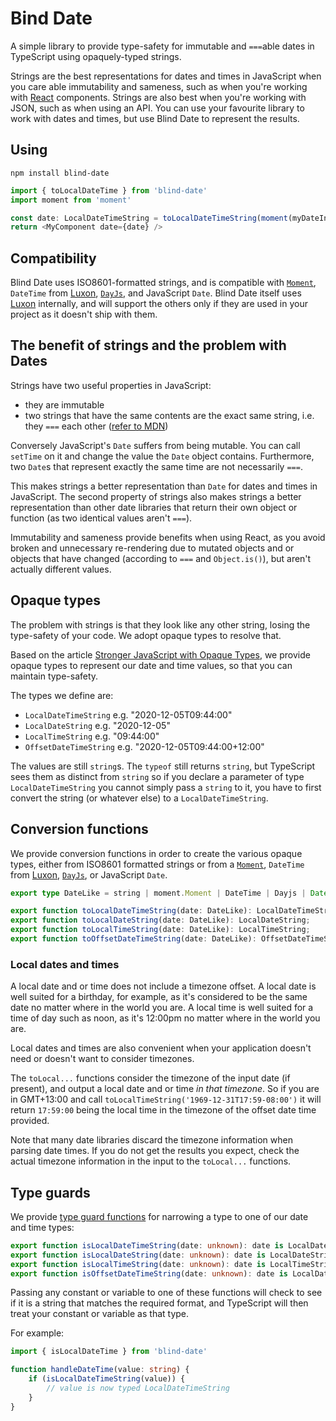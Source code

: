 # Bind Date

A simple library to provide type-safety for immutable and `===`able dates in TypeScript using opaquely-typed strings.

Strings are the best representations for dates and times in JavaScript when you care able immutability and sameness, such as when you're working with [React](https://reactjs.org) components. Strings are also best when you're working with JSON, such as when using an API. You can use your favourite library to work with dates and times, but use Blind Date to represent the results.

## Using

```shell
npm install blind-date
```

```typescript
import { toLocalDateTime } from 'blind-date'
import moment from 'moment'

const date: LocalDateTimeString = toLocalDateTimeString(moment(myDateInput, ['DD/MM/YY', 'DD/MM/YYYY'))
return <MyComponent date={date} />
```

## Compatibility

Blind Date uses ISO8601-formatted strings, and is compatible with [`Moment`](https://momentjs.com), `DateTime` from [Luxon](https://moment.github.io/luxon/), [`DayJs`](https://day.js.org), and JavaScript `Date`. Blind Date itself uses [Luxon](https://moment.github.io/luxon/) internally, and will support the others only if they are used in your project as it doesn't ship with them.

## The benefit of strings and the problem with Dates

Strings have two useful properties in JavaScript:

* they are immutable
* two strings that have the same contents are the exact same string, i.e. they `===` each other ([refer to MDN](https://developer.mozilla.org/en-US/docs/Web/JavaScript/Reference/Global_Objects/Object/is))

Conversely JavaScript's `Date` suffers from being mutable. You can call `setTime` on it and change the value the `Date` object contains. Furthermore, two `Date`s that represent exactly the same time are not necessarily `===`.

This makes strings a better representation than `Date` for dates and times in JavaScript. The second property of strings also makes strings a better representation than other date libraries that return their own object or function (as two identical values aren't `===`).

Immutability and sameness provide benefits when using React, as you avoid broken and unnecessary re-rendering due to mutated objects and or objects that have changed (according to `===` and `Object.is()`), but aren't actually different values.

## Opaque types

The problem with strings is that they look like any other string, losing the type-safety of your code. We adopt opaque types to resolve that.

Based on the article [Stronger JavaScript with Opaque Types](https://codemix.com/opaque-types-in-javascript/), we provide opaque types to represent our date and time values, so that you can maintain type-safety.

The types we define are:

* `LocalDateTimeString` e.g. "2020-12-05T09:44:00"
* `LocalDateString` e.g. "2020-12-05"
* `LocalTimeString` e.g. "09:44:00"
* `OffsetDateTimeString` e.g. "2020-12-05T09:44:00+12:00"

The values are still `string`s. The `typeof` still returns `string`, but TypeScript sees them as distinct from `string` so if you declare a parameter of type `LocalDateTimeString` you cannot simply pass a `string` to it, you have to first convert the string (or whatever else) to a `LocalDateTimeString`.

## Conversion functions

We provide conversion functions in order to create the various opaque types, either from ISO8601 formatted strings or from a [`Moment`](https://momentjs.com), `DateTime` from [Luxon](https://moment.github.io/luxon/), [`DayJs`](https://day.js.org), or JavaScript `Date`.

```typescript
export type DateLike = string | moment.Moment | DateTime | Dayjs | Date;

export function toLocalDateTimeString(date: DateLike): LocalDateTimeString;
export function toLocalDateString(date: DateLike): LocalDateString;
export function toLocalTimeString(date: DateLike): LocalTimeString;
export function toOffsetDateTimeString(date: DateLike): OffsetDateTimeString;
```

### Local dates and times

A local date and or time does not include a timezone offset. A local date is well suited for a birthday, for example, as it's considered to be the same date no matter where in the world you are. A local time is well suited for a time of day such as noon, as it's 12:00pm no matter where in the world you are.

Local dates and times are also convenient when your application doesn't need or doesn't want to consider timezones.

The `toLocal...` functions consider the timezone of the input date (if present), and output a local date and or time _in that timezone_. So if you are in GMT+13:00 and call `toLocalTimeString('1969-12-31T17:59-08:00')` it will return `17:59:00` being the local time in the timezone of the offset date time provided.

Note that many date libraries discard the timezone information when parsing date times. If you do not get the results you expect, check the actual timezone information in the input to the `toLocal...` functions.

## Type guards

We provide [type guard functions](https://www.typescriptlang.org/docs/handbook/advanced-types.html#type-guards-and-differentiating-types) for narrowing a type to one of our date and time types:

```typescript
export function isLocalDateTimeString(date: unknown): date is LocalDateTimeString;
export function isLocalDateString(date: unknown): date is LocalDateString;
export function isLocalTimeString(date: unknown): date is LocalTimeString;
export function isOffsetDateTimeString(date: unknown): date is LocalDateString;
```

Passing any constant or variable to one of these functions will check to see if it is a string that matches the required format, and TypeScript will then treat your constant or variable as that type.

For example:

```typescript
import { isLocalDateTime } from 'blind-date'

function handleDateTime(value: string) {
	if (isLocalDateTimeString(value)) {
		// value is now typed LocalDateTimeString
	}
}
```
